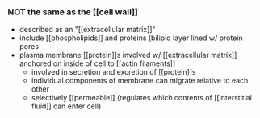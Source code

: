 ### NOT the same as the [[cell wall]]
- described as an "[[extracellular matrix]]"
- include [[phospholipids]] and proteins (bilipid layer lined w/ protein pores
- plasma membrane [[protein]]s involved w/ [[extracellular matrix]] anchored on inside of cell to [[actin filaments]]
	- involved in secretion and excretion of [[protein]]s
	- individual components of membrane can migrate relative to each other
	- selectively [[permeable]] (regulates which contents of [[interstitial fluid]] can enter cell)